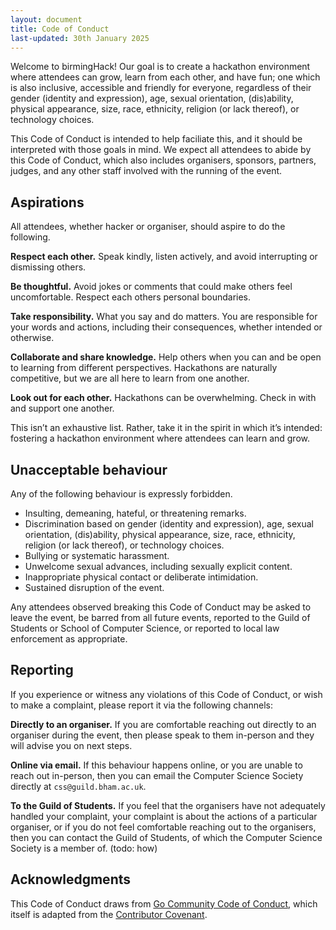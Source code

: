 ```yaml
---
layout: document
title: Code of Conduct
last-updated: 30th January 2025
---
```


Welcome to birmingHack! Our goal is to create a hackathon environment where attendees can grow, learn from each other, and have fun; one which is also inclusive, accessible and friendly for everyone, regardless of their gender (identity and expression), age, sexual orientation, (dis)ability, physical appearance, size, race, ethnicity, religion (or lack thereof), or technology choices.

This Code of Conduct is intended to help faciliate this, and it should be interpreted with those goals in mind. We expect all attendees to abide by this Code of Conduct, which also includes organisers, sponsors, partners, judges, and any other staff involved with the running of the event.

## Aspirations

All attendees, whether hacker or organiser, should aspire to do the following.

**Respect each other.** Speak kindly, listen actively, and avoid interrupting or dismissing others.

**Be thoughtful.** Avoid jokes or comments that could make others feel uncomfortable. Respect each others personal boundaries.

**Take responsibility.** What you say and do matters. You are responsible for your words and actions, including their consequences, whether intended or otherwise.

**Collaborate and share knowledge.** Help others when you can and be open to learning from different perspectives. Hackathons are naturally competitive, but we are all here to learn from one another.

**Look out for each other.** Hackathons can be overwhelming. Check in with and support one another.

This isn’t an exhaustive list. Rather, take it in the spirit in which it’s intended: fostering a hackathon environment where attendees can learn and grow.

## Unacceptable behaviour

Any of the following behaviour is expressly forbidden.

- Insulting, demeaning, hateful, or threatening remarks.
- Discrimination based on gender (identity and expression), age, sexual orientation, (dis)ability, physical appearance, size, race, ethnicity, religion (or lack thereof), or technology choices.
- Bullying or systematic harassment.
- Unwelcome sexual advances, including sexually explicit content.
- Inappropriate physical contact or deliberate intimidation.
- Sustained disruption of the event.

Any attendees observed breaking this Code of Conduct may be asked to leave the event, be barred from all future events, reported to the Guild of Students or School of Computer Science, or reported to local law enforcement as appropriate.

## Reporting

If you experience or witness any violations of this Code of Conduct, or wish to make a complaint, please report it via the following channels:

**Directly to an organiser.** If you are comfortable reaching out directly to an organiser during the event, then please speak to them in-person and they will advise you on next steps.

**Online via email.** If this behaviour happens online, or you are unable to reach out in-person, then you can email the Computer Science Society directly at `css@guild.bham.ac.uk`.

**To the Guild of Students.** If you feel that the organisers have not adequately handled your complaint, your complaint is about the actions of a particular organiser, or if you do not feel comfortable reaching out to the organisers, then you can contact the Guild of Students, of which the Computer Science Society is a member of. (todo: how)

## Acknowledgments

This Code of Conduct draws from [Go Community Code of Conduct](https://go.dev/conduct), which itself is adapted from the [Contributor Covenant](https://www.contributor-covenant.org/version/1/4/code-of-conduct/).

